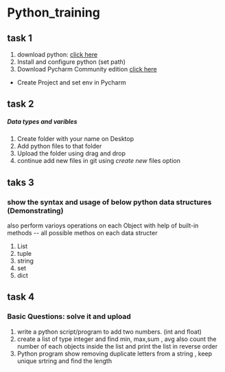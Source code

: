 # Python_training

## task 1
1. download python: [click here](https://www.python.org/downloads/)
2. Install and configure python (set path)
3. Download Pycharm  Community edition  [click here](https://www.jetbrains.com/pycharm/download)
  * Create Project and set env in Pycharm 

## task 2
##### Data types and varibles 
1. Create folder with your name on Desktop
2. Add python files to that folder 
3. Upload the folder using drag and drop
4. continue add new files in git using *create new* files option

## taks 3 
### show the syntax and usage of below python data structures (Demonstrating)
also perform varioys operations on each Object with help of built-in methods -- all possible methos on each data structer 
1. List
2. tuple
3. string
4. set
5. dict

## task 4
### Basic Questions: solve it and upload 
1. write a python script/program to add two numbers. (int and float)
2. create a list of type integer and find min, max,sum , avg also count the number of each objects inside the list and print the list in reverse order
3. Python program show removing duplicate letters from a string , keep unique srtring and find the length 

